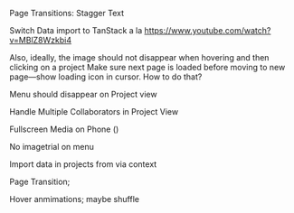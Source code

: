 Page Transitions: Stagger Text

Switch Data import to TanStack a la https://www.youtube.com/watch?v=MBlZ8Wzkbi4

Also, ideally, the image should not disappear when hovering and then clicking on a project
Make sure next page is loaded before moving to new page—show loading icon in cursor. How to do that?

Menu should disappear on Project view

Handle Multiple Collaborators in Project View

Fullscreen Media on Phone ()

No imagetrial on menu

Import data in projects from via context

Page Transition;

Hover anmimations; maybe shuffle
